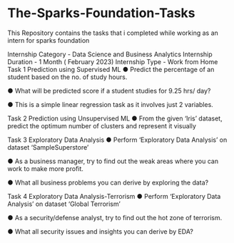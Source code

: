 # The-Sparks-Foundation-Tasks
This Repository contains the tasks that i completed while working as an intern for sparks foundation

Internship Category - Data Science and Business Analytics
Internship Duration - 1 Month ( February 2023)
Internship Type - Work from Home
Task 1
Prediction using Supervised ML
● Predict the percentage of an student based on the no. of study hours.

● What will be predicted score if a student studies for 9.25 hrs/ day?

● This is a simple linear regression task as it involves just 2 variables.

Task 2
Prediction using Unsupervised ML
● From the given ‘Iris’ dataset, predict the optimum number of clusters and represent it visually

Task 3
Exploratory Data Analysis
● Perform ‘Exploratory Data Analysis’ on dataset ‘SampleSuperstore’

● As a business manager, try to find out the weak areas where you can work to make more profit.

● What all business problems you can derive by exploring the data?

Task 4
Exploratory Data Analysis-Terrorism
● Perform ‘Exploratory Data Analysis’ on dataset ‘Global Terrorism’

● As a security/defense analyst, try to find out the hot zone of terrorism.

● What all security issues and insights you can derive by EDA?
